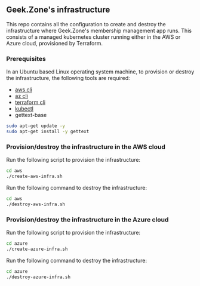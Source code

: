 ## Geek.Zone's infrastructure

This repo contains all the configuration to create and destroy the infrastructure where Geek.Zone's membership management app runs. This consists of a managed kubernetes cluster running either in the AWS or Azure cloud, provisioned by Terraform. 

### Prerequisites

In an Ubuntu based Linux operating system machine, to provision or destroy the infrastructure, the following tools are required:

* [aws cli](https://docs.aws.amazon.com/cli/latest/userguide/install-cliv2.html)
* [az cli](https://docs.microsoft.com/en-us/cli/azure/install-azure-cli)
* [terraform cli](https://learn.hashicorp.com/tutorials/terraform/install-cli)
* [kubectl](https://kubernetes.io/docs/tasks/tools/install-kubectl/)
* gettext-base 
```sh
sudo apt-get update -y
sudo apt-get install -y gettext
```

### Provision/destroy the infrastructure in the AWS cloud

Run the following script to provision the infrastructure: 
```sh
cd aws
./create-aws-infra.sh
```

Run the following command to destroy the infrastructure:
```sh
cd aws
./destroy-aws-infra.sh
```

### Provision/destroy the infrastructure in the Azure cloud

Run the following script to provision the infrastructure: 
```sh
cd azure
./create-azure-infra.sh
```

Run the following command to destroy the infrastructure:
```sh
cd azure
./destroy-azure-infra.sh
```
